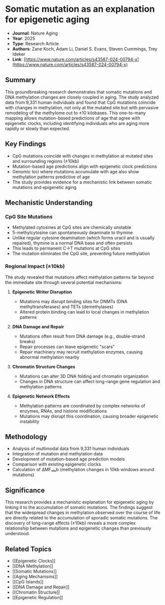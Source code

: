 # Somatic mutation as an explanation for epigenetic aging

- **Journal**: Nature Aging
- **Year**: 2025
- **Type**: Research Article
- **Authors**: Zane Koch, Adam Li, Daniel S. Evans, Steven Cummings, Trey Ideker
- **Link**: [https://www.nature.com/articles/s43587-024-00794-x](https://www.nature.com/articles/s43587-024-00794-x)

## Summary
This groundbreaking research demonstrates that somatic mutations and DNA methylation changes are closely coupled in aging. The study analyzed data from 9,331 human individuals and found that CpG mutations coincide with changes in methylation, not only at the mutated site but with pervasive remodeling of the methylome out to ±10 kilobases. This one-to-many mapping allows mutation-based predictions of age that agree with epigenetic clocks, including identifying individuals who are aging more rapidly or slowly than expected.

## Key Findings
- CpG mutations coincide with changes in methylation at mutated sites and surrounding regions (±10kb)
- Mutation-based age predictions align with epigenetic clock predictions
- Genomic loci where mutations accumulate with age also show methylation patterns predictive of age
- The study provides evidence for a mechanistic link between somatic mutations and epigenetic aging

## Mechanistic Understanding

### CpG Site Mutations
- Methylated cytosines at CpG sites are chemically unstable
- 5-methylcytosine can spontaneously deaminate to thymine
- Unlike regular cytosine deamination (which forms uracil and is usually repaired), thymine is a normal DNA base and often persists
- This leads to permanent C→T mutations at CpG sites
- The mutation eliminates the CpG site, preventing future methylation

### Regional Impact (±10kb)
The study revealed that mutations affect methylation patterns far beyond the immediate site through several potential mechanisms:

1. **Epigenetic Writer Disruption**
   - Mutations may disrupt binding sites for DNMTs (DNA methyltransferases) and TETs (demethylases)
   - Altered protein binding can lead to local changes in methylation patterns

2. **DNA Damage and Repair**
   - Mutations often result from DNA damage (e.g., double-strand breaks)
   - Repair processes can leave epigenetic "scars"
   - Repair machinery may recruit methylation enzymes, causing abnormal methylation nearby

3. **Chromatin Structure Changes**
   - Mutations can alter 3D DNA folding and chromatin organization
   - Changes in DNA structure can affect long-range gene regulation and methylation patterns

4. **Epigenetic Network Effects**
   - Methylation patterns are coordinated by complex networks of enzymes, RNAs, and histone modifications
   - Mutations may disrupt this coordination, causing broader epigenetic instability

## Methodology
- Analysis of multimodal data from 9,331 human individuals
- Integration of mutation and methylation data
- Development of mutation-based age prediction models
- Comparison with existing epigenetic clocks
- Calculation of ΔMF₁₀ₖb (methylation changes in 10kb windows around mutations)

## Significance
This research provides a mechanistic explanation for epigenetic aging by linking it to the accumulation of somatic mutations. The findings suggest that the widespread changes in methylation observed over the course of life are directly related to the accumulation of sporadic somatic mutations. The discovery of long-range effects (±10kb) reveals a more complex relationship between mutations and epigenetic changes than previously understood.

## Related Topics
- [[Epigenetic Clocks]]
- [[DNA Methylation]]
- [[Somatic Mutations]]
- [[Aging Mechanisms]]
- [[CpG Islands]]
- [[DNA Damage and Repair]]
- [[Chromatin Structure]]
- [[Epigenetic Regulation]] 